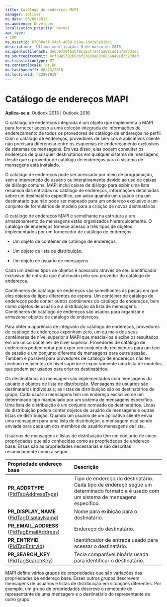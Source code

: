 ```yaml
---
title: Catálogo de endereços MAPI
manager: soliver
ms.date: 03/09/2015
ms.audience: Developer
localization_priority: Normal
api_type:
- COM
ms.assetid: 6703ba3f-54a5-4059-b10a-1d42a9e81be1
description: 'Última modificação: 9 de março de 2015'
ms.openlocfilehash: de63e728fbabf9c153f7a4faa68cad1d7a9331ec
ms.sourcegitcommit: 0cf39e5382b8c6f236c8a63c6036849ed3527ded
ms.translationtype: MT
ms.contentlocale: pt-BR
ms.lasthandoff: 08/23/2018
ms.locfileid: "22587919"
---
```

# <a name="mapi-address-book"></a>Catálogo de endereços MAPI

  
  
**Aplica-se a**: Outlook 2013 | Outlook 2016 
  
O catálogo de endereços integrada é um objeto que implementa a MAPI para fornecer acesso a uma coleção integrada de informações de endereçamento de todos os provedores de catálogo de endereços no perfil. Com o catálogo de endereços, provedores de serviços e aplicativos cliente não precisará diferenciar entre os esquemas de endereçamento exclusivos de sistemas de mensagens. Em vez disso, elas podem consultar os endereços de quaisquer destinatários em qualquer sistema de mensagens, desde que o provedor de catálogo de endereços para o sistema de mensagens está instalado.
  
O catálogo de endereços pode ser acessado por meio de programação, sem a intervenção do usuário ou interativamente devido ao uso de caixas de diálogo comuns. MAPI inclui caixas de diálogo para exibir uma lista resumida das entradas no catálogo de endereços, informações detalhadas sobre um destinatário específico, um aviso quando um usuário cria um destinatário que não pode ser mapeado para um endereço exclusivo e um conjunto de formulários de modelo para a criação de novos destinatários.
  
O catálogo de endereços MAPI é semelhante na estrutura a um armazenamento de mensagens estão organizados hierarquicamente. O catálogo de endereços fornece acesso a três tipos de objetos implementados por um fornecedor de catálogo de endereços:
  
- Um objeto de contêiner de catálogo de endereços.
    
- Um objeto de lista de distribuição.
    
- Um objeto de usuário de mensagens.
    
Cada um desses tipos de objetos é acessado através de seu identificador exclusivo de entrada que é atribuído pelo seu provedor de catálogo de endereços. 
  
Contêineres de catálogo de endereços são semelhantes às pastas em que eles objetos de tipos diferentes de espera. Um contêiner de catálogo de endereços pode conter outros contêineres do catálogo de endereços, bem como objetos de usuário e a distribuição da lista de mensagens. Contêineres de catálogo de endereços são usados para organizar e armazenar objetos de catálogo de endereços.
  
Para obter a aparência de integrado do catálogo de endereços, provedores de catálogo de endereços exponham zero, um ou mais dos seus contêineres de nível superior a MAPI que mescla-los e exibe os resultados em um único contêiner de nível superior. Provedores de catálogo de endereços podem optar por expor um conjunto de recipientes para um tipo de sessão e um conjunto diferente de mensagens para outra sessão. Também é possível para provedores de catálogo de endereços não ter nenhum recipientes de nível superior e expor somente uma lista de modelos que podem ser usados para criar os destinatários.
  
Os destinatários da mensagem são implementados com mensagens do usuário e objetos de lista de distribuição. Mensagens de usuários são destinatários individuais; as listas de distribuição são os destinatários do grupo. Cada usuário mensagens tem um endereço exclusivo de um determinado tipo manipulado por um sistema de mensagens específico. Uma lista de distribuição é um conjunto nomeado de destinatários. Listas de distribuição podem conter objetos de usuário de mensagens e outras listas de distribuição. Quando um usuário de um aplicativo cliente envia uma mensagem para uma lista de distribuição, a mensagem está sendo enviada para cada um dos membros de usuário mensagens da lista. 
  
Usuários de mensagens e listas de distribuição têm um conjunto de cinco propriedades que são conhecidas como as propriedades de endereço base. Essas são as propriedades necessárias e são descritas resumidamente como a seguir.
  
|**Propriedade endereço base**|**Descrição**|
|:-----|:-----|
|**PR_ADDRTYPE** ([PidTagAddressType](pidtagaddresstype-canonical-property.md))  <br/> |Tipo de endereço do destinatário. Cada tipo de endereço segue um determinado formato e é usado com um sistema de mensagens específico.  <br/> |
|**PR_DISPLAY_NAME** ([PidTagDisplayName](pidtagdisplayname-canonical-property.md))  <br/> |Nome para exibição para o destinatário.  <br/> |
|**PR_EMAIL_ADDRESS** ([PidTagEmailAddress](pidtagemailaddress-canonical-property.md))  <br/> |Endereço do destinatário.  <br/> |
|**PR_ENTRYID** ([PidTagEntryId](pidtagentryid-canonical-property.md))  <br/> |Identificador de entrada usado para acessar o destinatário.  <br/> |
|**PR_SEARCH_KEY** ([PidTagSearchKey](pidtagsearchkey-canonical-property.md))  <br/> |Tecla comparável binária usada para identificar o destinatário.  <br/> |
   
MAPI define vários grupos de propriedades que são variações das propriedades de endereço base. Esses outros grupos descrevem mensagens de usuários e listas de distribuição em situações diferentes. Por exemplo, um grupo de propriedades descreve o remetente do representante de uma mensagem e o destinatário do representante de outro grupo.
  

